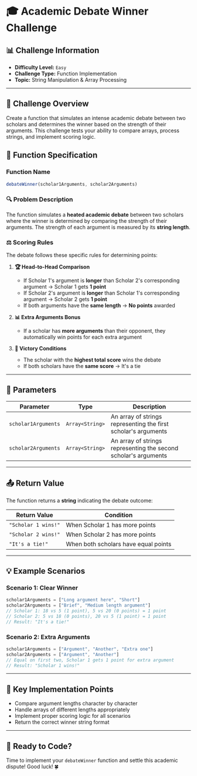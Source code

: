 # 🎓 Academic Debate Winner Challenge

## 📊 Challenge Information
- **Difficulty Level:** `Easy`
- **Challenge Type:** Function Implementation
- **Topic:** String Manipulation & Array Processing

---

## 🎯 Challenge Overview

Create a function that simulates an intense academic debate between two scholars and determines the winner based on the strength of their arguments. This challenge tests your ability to compare arrays, process strings, and implement scoring logic.

## 📝 Function Specification

### Function Name
```javascript
debateWinner(scholar1Arguments, scholar2Arguments)
```

### 🔍 Problem Description

The function simulates a **heated academic debate** between two scholars where the winner is determined by comparing the strength of their arguments. The strength of each argument is measured by its **string length**.

### ⚖️ Scoring Rules

The debate follows these specific rules for determining points:

1. **🏆 Head-to-Head Comparison**
   - If Scholar 1's argument is **longer** than Scholar 2's corresponding argument → Scholar 1 gets **1 point**
   - If Scholar 2's argument is **longer** than Scholar 1's corresponding argument → Scholar 2 gets **1 point**
   - If both arguments have the **same length** → **No points** awarded

2. **📊 Extra Arguments Bonus**
   - If a scholar has **more arguments** than their opponent, they automatically win points for each extra argument

3. **🏅 Victory Conditions**
   - The scholar with the **highest total score** wins the debate
   - If both scholars have the **same score** → It's a tie

---

## 🔧 Parameters

| Parameter | Type | Description |
|-----------|------|-------------|
| `scholar1Arguments` | `Array<String>` | An array of strings representing the first scholar's arguments |
| `scholar2Arguments` | `Array<String>` | An array of strings representing the second scholar's arguments |

---

## 📤 Return Value

The function returns a **string** indicating the debate outcome:

| Return Value | Condition |
|--------------|-----------|
| `"Scholar 1 wins!"` | When Scholar 1 has more points |
| `"Scholar 2 wins!"` | When Scholar 2 has more points |
| `"It's a tie!"` | When both scholars have equal points |

---

## 💡 Example Scenarios

### Scenario 1: Clear Winner
```javascript
scholar1Arguments = ["Long argument here", "Short"]
scholar2Arguments = ["Brief", "Medium length argument"]
// Scholar 1: 18 vs 5 (1 point), 5 vs 20 (0 points) = 1 point
// Scholar 2: 5 vs 18 (0 points), 20 vs 5 (1 point) = 1 point
// Result: "It's a tie!"
```

### Scenario 2: Extra Arguments
```javascript
scholar1Arguments = ["Argument", "Another", "Extra one"]
scholar2Arguments = ["Argument", "Another"]
// Equal on first two, Scholar 1 gets 1 point for extra argument
// Result: "Scholar 1 wins!"
```

---

## 🎯 Key Implementation Points

- Compare argument lengths character by character
- Handle arrays of different lengths appropriately  
- Implement proper scoring logic for all scenarios
- Return the correct winner string format

---

## 🚀 Ready to Code?

Time to implement your `debateWinner` function and settle this academic dispute! Good luck! 🍀
